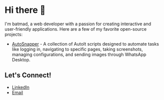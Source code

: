 # Hi there 👋

I'm batmad, a web developer with a passion for creating interactive and user-friendly applications. Here are a few of my favorite open-source projects:

- [AutoSnapper](https://github.com/batmad/autoit-auto-snapper) - A collection of AutoIt scripts designed to automate tasks like logging in, navigating to specific pages, taking screenshots, managing configurations, and sending images through WhatsApp Desktop.

## Let's Connect!
- [LinkedIn](https://www.linkedin.com/in/boby-rizki-atmadja-178a84178/)
- [Email](bobyatmadja69@gmail.com)
